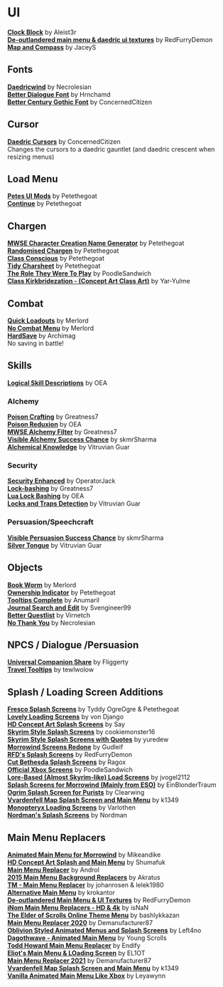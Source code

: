 # UI
[**Clock Block**](https://www.nexusmods.com/morrowind/mods/46292) by Aleist3r  
[**De-outlandered main menu & daedric ui textures**](https://www.nexusmods.com/morrowind/mods/46805) by RedFurryDemon  
[**Map and Compass**](https://www.nexusmods.com/morrowind/mods/48455) by JaceyS  

## Fonts
[**Daedricwind**](https://www.nexusmods.com/morrowind/mods/49655) by Necrolesian  
[**Better Dialogue Font**](https://www.nexusmods.com/morrowind/mods/36873) by Hrnchamd  
[**Better Century Gothic Font**](https://www.nexusmods.com/morrowind/mods/49844) by ConcernedCitizen  

## Cursor
[**Daedric Cursors**](https://www.nexusmods.com/morrowind/mods/49806) by ConcernedCitizen  
Changes the cursors to a daedric gauntlet (and daedric crescent when resizing menus)

## Load Menu
[**Petes UI Mods**](https://www.nexusmods.com/morrowind/mods/45859) by Petethegoat  
[**Continue**](https://www.nexusmods.com/morrowind/mods/45952) by Petethegoat  

## Chargen
[**MWSE Character Creation Name Generator**](https://www.nexusmods.com/morrowind/mods/46189) by Petethegoat  
[**Randomised Chargen**](https://www.nexusmods.com/morrowind/mods/46915) by Petethegoat  
[**Class Conscious**](https://www.nexusmods.com/morrowind/mods/46902) by Petethegoat  
[**Tidy Charsheet**](https://www.nexusmods.com/morrowind/mods/45939) by Petethegoat  
[**The Role They Were To Play**](https://www.nexusmods.com/morrowind/mods/46411) by PoodleSandwich  
[**Class Kirkbridezation - (Concept Art Class Art)**](https://www.nexusmods.com/morrowind/mods/48758) by Yar-Yulme  

## Combat
[**Quick Loadouts**](https://www.nexusmods.com/morrowind/mods/46708) by Merlord  
[**No Combat Menu**](https://www.nexusmods.com/morrowind/mods/46732) by Merlord  
[**HardSave**](https://www.nexusmods.com/morrowind/mods/47170) by Archimag  
No saving in battle!  

## Skills
[**Logical Skill Descriptions**](https://www.nexusmods.com/morrowind/mods/48991) by OEA  

### Alchemy
[**Poison Crafting**](https://www.nexusmods.com/morrowind/mods/45729) by Greatness7  
[**Poison Reduxion**](https://www.nexusmods.com/morrowind/mods/48948) by OEA  
[**MWSE Alchemy Filter**](https://www.nexusmods.com/morrowind/mods/44808) by Greatness7  
[**Visible Alchemy Success Chance**](https://www.nexusmods.com/morrowind/mods/48608) by skmrSharma  
[**Alchemical Knowledge**](https://www.nexusmods.com/morrowind/mods/49036) by Vitruvian Guar  

### Security
[**Security Enhanced**](https://www.nexusmods.com/morrowind/mods/47038) by OperatorJack  
[**Lock-bashing**](https://www.nexusmods.com/morrowind/mods/44857) by Greatness7  
[**Lua Lock Bashing**](https://www.nexusmods.com/morrowind/mods/48544) by OEA  
[**Locks and Traps Detection**](https://www.nexusmods.com/morrowind/mods/48528) by Vitruvian Guar  

### Persuasion/Speechcraft 
[**Visible Persuasion Success Chance**](https://www.nexusmods.com/morrowind/mods/48634) by skmrSharma  
[**Silver Tongue**](https://www.nexusmods.com/morrowind/mods/49086) by Vitruvian Guar  

## Objects
[**Book Worm**](https://www.nexusmods.com/morrowind/mods/46851) by Merlord  
[**Ownership Indicator**](https://www.nexusmods.com/morrowind/mods/45940) by Petethegoat  
[**Tooltips Complete**](https://www.nexusmods.com/morrowind/mods/46842) by Anumaril  
[**Journal Search and Edit**](https://www.nexusmods.com/morrowind/mods/46756) by Svengineer99  
[**Better Questlist**](https://www.nexusmods.com/morrowind/mods/48272) by Virnetch  
[**No Thank You**](https://www.nexusmods.com/morrowind/mods/49681) by Necrolesian  

## NPCS / Dialogue /Persuasion
[**Universal Companion Share**](http://download.fliggerty.com/download--14) by Fliggerty  
[**Travel Tooltips**](https://www.nexusmods.com/morrowind/mods/48306) by tewlwolow  

## Splash / Loading Screen Additions

[**Fresco Splash Screens**](https://www.nexusmods.com/morrowind/mods/45680) by Tyddy OgreOgre & Petethegoat  
[**Lovely Loading Screens**](https://www.nexusmods.com/morrowind/mods/42313) by von Django  
[**HD Concept Art Splash Screens**](https://www.nexusmods.com/morrowind/mods/43081) by Say  
[**Skyrim Style Splash Screens**](https://www.nexusmods.com/morrowind/mods/43026) by cookiemonster16  
[**Skyrim Style Splash Screens with Quotes**](https://www.nexusmods.com/morrowind/mods/43429) by yuredew  
[**Morrowind Screens Redone**](https://www.nexusmods.com/morrowind/mods/46259) by Gudleif  
[**RFD's Splash Screens**](https://www.nexusmods.com/morrowind/mods/47400) by RedFurryDemon  
[**Cut Bethesda Splash Screens**](https://www.nexusmods.com/morrowind/mods/45050) by Ragox  
[**Official Xbox Screens**](https://www.nexusmods.com/morrowind/mods/46422) by PoodleSandwich  
[**Lore-Based (Almost Skyrim-like) Load Screens**](https://www.nexusmods.com/morrowind/mods/48932) by jvogel2112  
[**Splash Screens for Morrowind (Mainly from ESO)**](https://www.nexusmods.com/morrowind/mods/49038) by EinBlonderTraum  
[**Ogrim Splash Screen for Purists**](https://www.nexusmods.com/morrowind/mods/49233) by Clearwing  
[**Vvardenfell Map Splash Screen and Main Menu**](https://www.nexusmods.com/morrowind/mods/49245) by k1349  
[**Monopteryx Loading Screens**](https://www.nexusmods.com/morrowind/mods/49590) by Varlothen  
[**Nordman's Splash Screens**](https://www.nexusmods.com/morrowind/mods/49577) by Nordman  

## Main Menu Replacers
[**Animated Main Menu for Morrowind**](https://www.nexusmods.com/morrowind/mods/43341?tab=description) by Mikeandike  
[**HD Concept Art Splash and Main Menu**](https://www.nexusmods.com/morrowind/mods/43081) by Shumafuk  
[**Main Menu Replacer**](https://www.nexusmods.com/morrowind/mods/43327) by Androl  
[**2015 Main Menu Background Replacers**](https://www.nexusmods.com/morrowind/mods/43923) by Akratus  
[**TM - Main Menu Replacer**](https://www.nexusmods.com/morrowind/mods/42309) by johanrosen & lelek1980  
[**Alternative Main Menu**](https://www.nexusmods.com/morrowind/mods/44845) by krokantor  
[**De-outlandered Main Menu & UI Textures**](https://www.nexusmods.com/morrowind/mods/46805) by RedFurryDemon  
[**iNom Main Menu Replacers - HD & 4k**](https://www.nexusmods.com/morrowind/mods/47895) by isNaN  
[**The Elder of Scrolls Online Theme Menu**](https://www.nexusmods.com/morrowind/mods/45548) by bashlykkazan  
[**Main Menu Replacer 2020**](https://www.nexusmods.com/morrowind/mods/48364) by Demanufacturer87  
[**Oblivion Styled Animated Menus and Splash Screens**](https://www.nexusmods.com/morrowind/mods/47798) by Left4no  
[**Dagothwave - Animated Main Menu**](https://www.nexusmods.com/morrowind/mods/47532) by Young Scrolls  
[**Todd Howard Main Menu Replacer**](https://www.nexusmods.com/morrowind/mods/47963) by Endify  
[**Eliot's Main Menu & LOading Screen**](https://www.nexusmods.com/morrowind/mods/46251) by EL1OT  
[**Main Menu Replacer 2021**](https://www.nexusmods.com/morrowind/mods/49329) by Demanufacturer87  
[**Vvardenfell Map Splash Screen and Main Menu**](https://www.nexusmods.com/morrowind/mods/49245) by k1349  
[**Vanilla Animated Main Menu Like Xbox**](https://www.nexusmods.com/morrowind/mods/49581) by Leyawynn  

